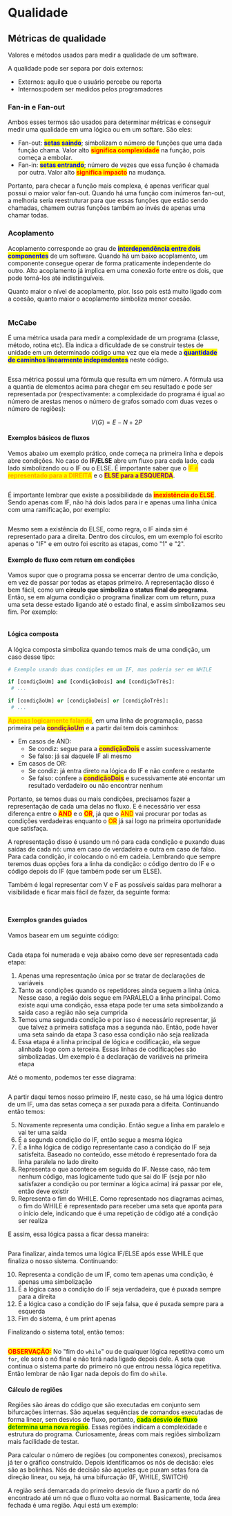 # Qualidade

## Métricas de qualidade

Valores e métodos usados para medir a qualidade de um software.

A qualidade pode ser separa por dois externos:

* Externos: aquilo que o usuário percebe ou reporta
* Internos:podem ser medidos pelos programadores

### Fan-in e Fan-out

Ambos esses termos são usados para determinar métricas e conseguir medir uma qualidade em uma lógica ou em um softare. São eles:

* Fan-out: <mark style="color:blue;">**setas saindo**</mark>; simbolizam o número de funções que uma dada função chama. Valor alto <mark style="color:red;">**significa complexidade**</mark> na função, pois começa a embolar.
* Fan-in: <mark style="color:blue;">**setas entrando**</mark>; número de vezes que essa função é chamada por outra. Valor alto <mark style="color:red;">**significa impacto**</mark> na mudança.

Portanto, para checar a função mais complexa, é apenas verificar qual possui o maior valor fan-out. Quando há uma função com inúmeros fan-out, a melhoria seria reestruturar para que essas funções que estão sendo chamadas, chamem outras funções também ao invés de apenas uma chamar todas.&#x20;

### Acoplamento

Acoplamento corresponde ao grau de <mark style="color:blue;">**interdependência entre dois componentes**</mark> de um software. Quando há um baixo acoplamento, um componente consegue operar de forma praticamente independente do outro. Alto acoplamento já implica em uma conexão forte entre os dois, que pode torná-los até indistinguíveis.

Quanto maior o nível de acoplamento, pior. Isso pois está muito ligado com a coesão, quanto maior o acoplamento simboliza menor coesão.

<figure><img src="../../.gitbook/assets/image (4).png" alt=""><figcaption></figcaption></figure>

### McCabe

É uma métrica usada para medir a complexidade de um programa (classe, método, rotina etc). Ela indica a dificuldade de se construir testes de unidade em um determinado código uma vez que ela mede a <mark style="color:blue;">**quantidade de caminhos linearmente independentes**</mark> neste código.

<figure><img src="../../.gitbook/assets/image (2) (1) (1).png" alt=""><figcaption></figcaption></figure>



Essa métrica possui uma fórmula que resulta em um número. A fórmula usa a quantia de elementos acima para chegar em seu resultado e pode ser representada por (respectivamente: a complexidade do programa é igual ao número de arestas menos o número de grafos somado com duas vezes o número de regiões):

$$
V(G)=E−N+2P
$$

#### Exemplos básicos de fluxos

Vemos abaixo um exemplo prático, onde começa na primeira linha e depois abre condições. No caso do **IF/ELSE** abre um fluxo para cada lado, cada lado simbolizando ou o IF ou o ELSE. É importante saber que o <mark style="color:orange;">**IF é representado para a DIREITA**</mark> e o <mark style="color:purple;">**ELSE para a ESQUERDA**</mark>.

<figure><img src="../../.gitbook/assets/image (3) (1).png" alt=""><figcaption></figcaption></figure>

É importante lembrar que existe a possibilidade da <mark style="color:red;">**inexistência do ELSE**</mark>. Sendo apenas com IF, não há dois lados para ir e apenas uma linha única com uma ramificação, por exemplo:

<figure><img src="../../.gitbook/assets/image (4) (1).png" alt=""><figcaption></figcaption></figure>

Mesmo sem a existência do ELSE, como regra, o IF ainda sim é representado para a direita. Dentro dos círculos, em um exemplo foi escrito apenas o "IF" e em outro foi escrito as etapas, como "1" e "2".

#### Exemplo de fluxo com return em condições

Vamos supor que o programa possa se encerrar dentro de uma condição, em vez de passar por todas as etapas primeiro. A representação disso é bem fácil, como um **círculo que simboliza o status final do programa**. Então, se em alguma condição o programa finalizar com um return, puxa uma seta desse estado ligando até o estado final, e assim simbolizamos seu fim. Por exemplo:

<figure><img src="../../.gitbook/assets/image (8).png" alt=""><figcaption></figcaption></figure>



#### Lógica composta

A lógica composta simboliza quando temos mais de uma condição, um caso desse tipo:

```python
# Exemplo usando duas condições em um IF, mas poderia ser em WHILE

if [condiçãoUm] and [condiçãoDois] and [condiçãoTrês]:
 # ...

if [condiçãoUm] or [condiçãoDois] or [condiçãoTrês]:
 # ...
```

<mark style="color:orange;">**Apenas logicamente falando**</mark>, em uma linha de programação, passa primeira pela <mark style="color:purple;">**condiçãoUm**</mark> e a partir daí tem dois caminhos:

* Em casos de AND:
  * Se condiz: segue para a <mark style="color:purple;">**condiçãoDois**</mark> e assim sucessivamente
  * Se falso: já sai daquele IF ali mesmo
* Em casos de OR:
  * Se condiz: já entra direto na lógica do IF e não confere o restante
  * Se falso: confere a <mark style="color:purple;">**condiçãoDois**</mark> e sucessivamente até encontar um resultado verdadeiro ou não encontrar nenhum

Portanto, se temos duas ou mais condições, precisamos fazer a representação de cada uma delas no fluxo. E é necessário ver essa diferença entre o <mark style="color:red;">**AND**</mark> e o <mark style="color:red;">**OR**</mark>, já que o <mark style="color:red;">AND</mark> vai procurar por todas as condições verdadeiras enquanto o <mark style="color:red;">OR</mark> já sai logo na primeira oportunidade que satisfaça.

A representação disso é usando um nó para cada condição e puxando duas saídas de cada nó: uma em caso de verdadeira e outra em caso de falso. Para cada condição, ir colocando o nó em cadeia. Lembrando que sempre teremos duas opções fora a linha da condição: o código dentro do IF e o código depois do IF (que também pode ser um ELSE).

Também é legal representar com V e F as possíveis saídas para melhorar a visibilidade e ficar mais fácil de fazer, da seguinte forma:

<figure><img src="../../.gitbook/assets/lógica composta mccabe and.png" alt=""><figcaption></figcaption></figure>

<figure><img src="../../.gitbook/assets/lógica composta mccabe or.png" alt=""><figcaption></figcaption></figure>



#### Exemplos grandes guiados

Vamos basear em um seguinte código:

<figure><img src="../../.gitbook/assets/image (9).png" alt=""><figcaption></figcaption></figure>

Cada etapa foi numerada e veja abaixo como deve ser representada cada etapa:

1. Apenas uma representação única por se tratar de declarações de variáveis
2. Tanto as condições quando os repetidores ainda seguem a linha única. Nesse caso, a região dois segue em PARALELO a linha principal. Como existe aqui uma condição, essa etapa pode ter uma seta simbolizando a saída caso a região não seja cumprida
3. Temos uma segunda condição e por isso é necessário representar, já que talvez a primeira satisfaça mas a segunda não. Então, pode haver uma seta saindo da etapa 3 caso essa condição não seja realizada
4. Essa etapa é a linha principal de lógica e codificação, ela segue alinhada logo com a terceira. Essas linhas de codificações são simbolizadas. Um exemplo é a declaração de variáveis na primeira etapa

Até o momento, podemos ter esse diagrama:

<figure><img src="../../.gitbook/assets/image (11).png" alt=""><figcaption></figcaption></figure>

A partir daqui temos nosso primeiro IF, neste caso, se há uma lógica dentro de um IF, uma das setas começa a ser puxada para a difeita. Continuando então temos:

5. Novamente representa uma condição. Então segue a linha em paralelo e vai ter uma saída
6. É a segunda condição do IF, então segue a mesma lógica
7. É a linha lógica de código representante caso a condição do IF seja satisfeita. Baseado no conteúdo, esse método é representado fora da linha paralela no lado direito
8. Representa o que acontece em seguida do IF. Nesse caso, não tem nenhum código, mas logicamente tudo que sai do IF (seja por não satisfazer a condição ou por terminar a lógica acima) irá passar por ele, então deve existir
9. Representa o fim do WHILE. Como representado nos diagramas acimas, o fim do WHILE é representado para receber uma seta que aponta para o início dele, indicando que é uma repetição de código até a condição ser realiza

E assim, essa lógica passa a ficar dessa maneira:

<figure><img src="../../.gitbook/assets/image (12).png" alt=""><figcaption></figcaption></figure>

Para finalizar, ainda temos uma lógica IF/ELSE após esse WHILE que finaliza o nosso sistema. Continuando:

10. Representa a condição de um IF, como tem apenas uma condição, é apenas uma simbolização
11. É a lógica caso a condição do IF seja verdadeira, que é puxada sempre para a direita
12. É a lógica caso a condição do IF seja falsa, que é puxada sempre para a esquerda
13. Fim do sistema, é um print apenas

Finalizando o sistema total, então temos:

<figure><img src="../../.gitbook/assets/image (13).png" alt=""><figcaption></figcaption></figure>

<mark style="color:red;">**OBSERVAÇÃO:**</mark> No "fim do `while`" ou de qualquer lógica repetitiva como um `for`, ele será o nó final e não terá nada ligado depois dele. A seta que continua o sistema parte do primeiro nó que entrou nessa lógica repetitiva. Então lembrar de não ligar nada depois do fim do `while`.

#### Cálculo de regiões

Regiões são áreas do código que são executadas em conjunto sem bifurcações internas. São aquelas sequências de comandos executadas de forma linear, sem desvios de fluxo, portanto, <mark style="color:green;">**cada desvio de fluxo determina uma nova região**</mark>. Essas regiões indicam a complexidade e estrutura do programa. Curiosamente, áreas com mais regiões simbolizam mais facilidade de testar.

Para calcular o número de regiões (ou componentes conexos), precisamos já ter o gráfico construído. Depois identificamos os nós de decisão: eles são as bolinhas. Nós de decisão são aqueles que puxam setas fora da direção linear, ou seja, há uma bifurcação (IF, WHILE, SWITCH)

A região será demarcada do primeiro desvio de fluxo a partir do nó encontrado até um nó que o fluxo volta ao normal. Basicamente, toda área fechada é uma região. Aqui está um exemplo:

<figure><img src="../../.gitbook/assets/cálculo de regiões com mccabe.png" alt=""><figcaption></figcaption></figure>


